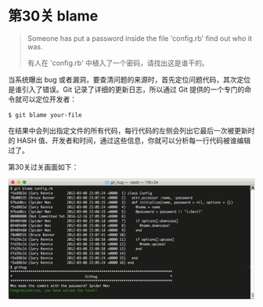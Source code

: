 # 第30关 blame

> Someone has put a password inside the file 'config.rb' find out who it was.
> 
> 有人在 'config.rb' 中植入了一个密码，请找出这是谁干的。

当系统曝出 bug 或者漏洞，要查清问题的来源时，首先定位问题代码，其次定位是谁引入了错误。Git 记录了详细的更新日志，所以通过 Git 提供的一个专门的命令就可以定位开发者：

```
$ git blame your-file
```

在结果中会列出指定文件的所有代码，每行代码的左侧会列出它最后一次被更新时的 HASH 值、开发者和时间，通过这些信息，你就可以分析每一行代码被谁编辑过了。

第30关过关画面如下：

![第30关 blame](images/level-30-blame.png)